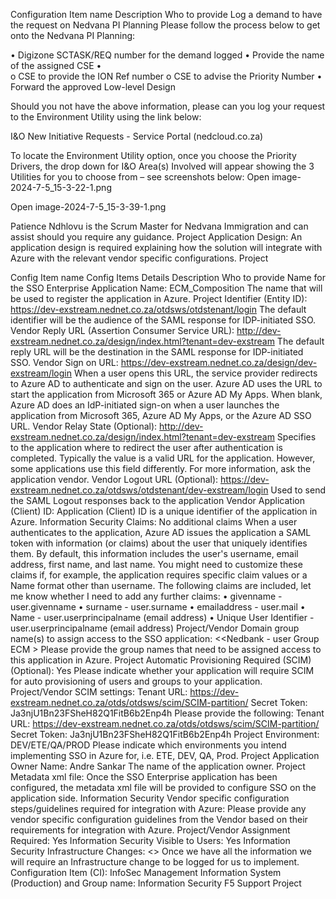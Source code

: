 
Configuration Item name	Description	Who to provide
Log a demand to have the request on Nedvana PI Planning	Please follow the process below to get onto the Nedvana PI Planning:
 
•	Digizone SCTASK/REQ number for the demand logged
•	Provide the name of the assigned CSE
•	 
o	CSE to provide the ION Ref number
o	CSE to advise the Priority Number
•	Forward the approved Low-level Design
 
Should you not have the above information, please can you log your request to the Environment Utility using the link below:
 
I&O New Initiative Requests - Service Portal (nedcloud.co.za)
 
To locate the Environment Utility option, once you choose the Priority Drivers, the drop down for I&O Area(s) Involved will appear showing the 3 Utilities for you to choose from – see screenshots below:
Open image-2024-7-5_15-3-22-1.png
 
Open image-2024-7-5_15-3-39-1.png
 
 
Patience Ndhlovu is the Scrum Master for Nedvana Immigration and can assist should you require any guidance.	Project
Application Design:	An application design is required explaining how the solution will integrate with Azure with the relevant vendor specific configurations.	Project
 
 
 
Config Item name	Config Items Details	Description	Who to provide
Name for the SSO Enterprise Application Name:	ECM_Composition	The name that will be used to register the application in Azure.	Project
Identifier (Entity ID):	 https://dev-exstream.nednet.co.za/otdsws/otdstenant/login
The default identifier will be the audience of the SAML response for IDP-initiated SSO.	Vendor
Reply URL (Assertion Consumer Service URL):	 http://dev-exstream.nednet.co.za/design/index.html?tenant=dev-exstream	The default reply URL will be the destination in the SAML response for IDP-initiated SSO.	Vendor
Sign on URL:	https://dev-exstream.nednet.co.za/design/dev-exstream/login	When a user opens this URL, the service provider redirects to Azure AD to authenticate and sign on the user. Azure AD uses the URL to start the application from Microsoft 365 or Azure AD My Apps. When blank, Azure AD does an IdP-initiated sign-on when a user launches the application from Microsoft 365, Azure AD My Apps, or the Azure AD SSO URL. 	Vendor
Relay State (Optional):	 http://dev-exstream.nednet.co.za/design/index.html?tenant=dev-exstream	Specifies to the application where to redirect the user after authentication is completed. Typically the value is a valid URL for the application. However, some applications use this field differently. For more information, ask the application vendor.	Vendor
Logout URL (Optional):	 https://dev-exstream.nednet.co.za/otdsws/otdstenant/dev-exstream/login	Used to send the SAML Logout responses back to the application	Vendor
Application (Client) ID:	 	Application (Client) ID is a unique identifier of the application in Azure.	Information Security
Claims:	 No additional claims	When a user authenticates to the application, Azure AD issues the application a SAML token with information (or claims) about the user that uniquely identifies them. By default, this information includes the user's username, email address, first name, and last name. You might need to customize these claims if, for example, the application requires specific claim values or a Name format other than username. The following claims are included, let me know whether I need to add any further claims:
•	givenname - user.givenname
•	surname - user.surname
•	emailaddress - user.mail
•	Name - user.userprincipalname (email address)
•	Unique User Identifier - user.userprincipalname  (email address)
 	Project/Vendor
Domain group name(s) to assign access to the SSO application:	 <<Nedbank - user Group ECM >	 Please provide the group names that need to be assigned access to this application in Azure.	Project
Automatic Provisioning Required (SCIM) (Optional):	Yes	Please indicate whether your application will require SCIM for auto provisioning of users and groups to your application.	Project/Vendor
SCIM settings:	 Tenant URL: https://dev-exstream.nednet.co.za/otds/otdsws/scim/SCIM-partition/
Secret Token: Ja3njU1Bn23FSheH82Q1FitB6b2Enp4h	Please provide the following:
Tenant URL: https://dev-exstream.nednet.co.za/otds/otdsws/scim/SCIM-partition/
Secret Token: Ja3njU1Bn23FSheH82Q1FitB6b2Enp4h	Project
Environment:	DEV/ETE/QA/PROD	Please indicate which environments you intend implementing SSO in Azure for, i.e. ETE, DEV, QA, Prod.	Project
Application Owner Name:	Andre Sankar	The name of the application owner.	Project
Metadata xml file:	 	Once the SSO Enterprise application has been configured, the metadata xml file will be provided to configure SSO on the application side.	Information Security
Vendor specific configuration steps/guidelines required for integration with Azure:		Please provide any vendor specific configuration guidelines from the Vendor based on their requirements for integration with Azure.	Project/Vendor
Assignment Required:	 	Yes	Information Security
Visible to Users:	 	Yes	Information Security
Infrastructure Changes:	 <<Lizelle to add Change number >>	Once we have all the information we will require an Infrastructure change to be logged for us to implement. Configuration Item (CI): InfoSec Management Information System (Production) and Group name: Information Security F5 Support	Project
 
